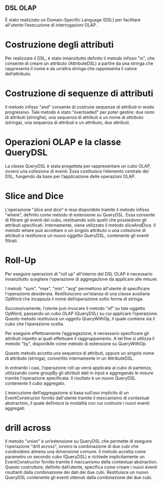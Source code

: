 ## DSL OLAP

È stato realizzato un Domain-Specific Language (DSL) per facilitare all'utente l’esecuzione di interrogazioni OLAP.

# Costruzione degli attributi
Per realizzare il DSL, è stato innanzitutto definito il metodo infisso "is", che consente di creare un attributo (AttributeDSL) a partire da una stringa che rappresenta il nome e da un’altra stringa che rappresenta il valore dell’attributo.

# Costruzione di sequenze di attributi
Il metodo infisso "and" consente di costruire sequenze di attributi in modo progressivo. Tale metodo è stato "overloaded" per poter gestire: due nomi di attributi (stringhe), una sequenza di attributi e un nome di attributo (stringa), una sequenza di attributi e un attributo, due attributi.

# Operazioni OLAP e la classe QueryDSL
La classe QueryDSL è stata progettata per rappresentare un cubo OLAP, ovvero una collezione di eventi. Essa costituisce l’elemento centrale del DSL, fungendo da base per l’applicazione delle operazioni OLAP.

# Slice and Dice
L’operazione "slice and dice" è resa disponibile tramite il metodo infisso "where", definito come metodo di estensione su QueryDSL.
Essa consente di filtrare gli eventi del cubo, restituendo solo quelli che possiedono gli attributi specificati. Internamente, viene utilizzato il metodo sliceAndDice.
Il metodo where può accettare o un singolo attributo o una collezione di attributi e restituisce un nuovo oggetto QueryDSL, contenente gli eventi filtrati.

# Roll-Up
Per eseguire operazioni di "roll up" all'interno del DSL OLAP è necessario innanzitutto scegliere l'operazione di aggregazione da applicare alle misure.

I metodi: "sum", "max", "min", "avg" permettono all'utente di specificare l'operazione desiderata. Restituiscono un’istanza di una classe ausiliaria OpWord che incapsula il nome dell’operazione sotto forma di stringa.

Successivamente, l’utente può invocare il metodo "of" su tale oggetto OpWord, passando un cubo OLAP (QueryDSL) su cui applicare l’operazione. Questo metodo restituisce un oggetto QueryWithOp, il quale contiene sia il cubo che l’operazione scelta.

Per eseguire effettivamente l’aggregazione, è necessario specificare gli attributi rispetto ai quali effettuare il raggruppamento. A tal fine si utilizza il metodo "by", disponibile come metodo di estensione su QueryWithOp.

Questo metodo accetta una sequenza di attributi, oppure un singolo nome di attributo (stringa), convertito internamente in un AttributeDSL.

In entrambi i casi, l’operazione roll up verrà applicata al cubo di partenza, utilizzando come groupBy gli attributi dati in input e aggregando le misure tramite l'operazione specificata. Il risultato è un nuovo QueryDSL contenente il cubo aggregato.

L’esecuzione dell’aggregazione si basa sull’uso implicito di un EventConstructor fornito dall'utente tramite il meccanismo di contextual abstraction, il quale definisce la modalità con cui costruire i nuovi eventi aggregati.

# drill across
Il metodo "union" è un’estensione su QueryDSL che permette di eseguire l’operazione "drill across", ovvero la combinazione di due cubi che condividono almeno una dimensione comune.
Il metodo accetta come parametro un secondo cubo (QueryDSL) e richiede implicitamente un EventConstructor fornito tramite il meccanismo della contextual abstraction. Questo costruttore, definito dall’utente, specifica come creare i nuovi eventi risultanti dalla combinazione dei dati dei due cubi.
Restituisce un nuovo QueryDSL contenente gli eventi ottenuti dalla combinazione dei due cubi.